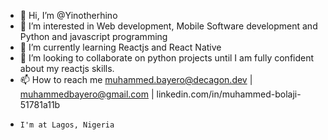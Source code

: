 - 👋 Hi, I’m @Yinotherhino
- 👀 I’m interested in Web development, Mobile Software development and Python and javascript programming
- 🌱 I’m currently learning Reactjs and React Native
- 💞️ I’m looking to collaborate on python projects until I am fully confident about my reactjs skills.
- 📫 How to reach me muhammed.bayero@decagon.dev | muhammedbayero@gmail.com | linkedin.com/in/muhammed-bolaji-51781a11b
-     I'm at Lagos, Nigeria
<!---
Yinotherhino/Yinotherhino is a ✨ special ✨ repository because its `README.md` (this file) appears on your GitHub profile.
You can click the Preview link to take a look at your changes.
--->
